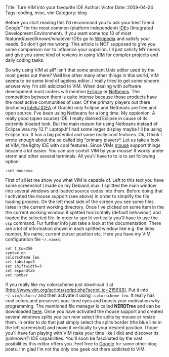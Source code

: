 Title: Turn VIM into your favourite IDE
Author: Victor
Date: 2009-04-24
Tags: coding, misc, vim
Category: blog

Before you start reading this I'd recommand you to ask your best friend Google™ for the most common (platform independent) [IDE][1]s (Integrated Development Environment). If you want some top 10 of most featured/used/known/whatever IDEs go to [Wikipedia][2] and satisfy your needs. So don't get me wrong: This article is NOT supposed to give you some comparison nor to influence your oppinion. I'll just satisfy MY needs and give you some kind of reviews in using <a title="Read more about VIM" href="http://en.wikipedia.org/wiki/Vim_(text_editor)" rel="external">VIM</a> for complex projects and daily coding tasks.

So why using VIM at all? Isn't that some ancient Unix editor used by the most geeks out there? Well like other many other things in this world, VIM seems to be some kind of ageless editor. I really tried to get some sincere answer why I'm still addicted to VIM. When dealing with software development most coders will mention [Eclipse][3] or [Netbeans][4]. The competition between them is quite intense because those products have the most active communities of user. Of the primary players out there (including [InteliJ IDEA][5] of Oracle) only Eclipse and Netbeans are free and open source. I've been using Netbeans for a long time. My oppionion: A really good (open source) IDE. I really disliked Eclipse in cause of its extremly bloated look. But the main reason for using Netbeans instead of Eclipse was my 12.1" Laptop.If I had some larger display maybe I'll be using Eclipse too. It has a big potential and some really cool features. Ok, I think I wrote enough about the so called big "primary players*. Let us take a look at VIM, the lighty IDE with cool features. Since VIMs [mouse][7] support things became a lot easier. You can use contoll VIM by your mouse! It works under xterm and other several terminals. All you'll have to to is to set following option:

~~~.shell
:set mouse=a
~~~

First of all let me show you what VIM is capable of. Left to this text you have some screenshot I made on my Debian/Linux. I splitted the main window into several windows and loaded source codes into them. Before doing that I activated the mouse support (see above) in order to simplify the file loading process. On the left most side of the screen you see some files listes in the current working directory. Once I've clicked on some item in the the current working window, it splitted horizontally (default behaviour) and loaded the selected file. In order to spn lit vertically you'll have to use the `vsp` command. Fur further info just take a look at the documentation. There are a lot of information shown in each splitted window like e.g. the lines number, file name, current cursor position etc. Here you have my VIM configuration file `~/.vimrc`:

~~~.shell
set t_Co=256
syntax on
colorscheme leo
set tabstop=3
set shiftwidth=3
set expandtab
set number
~~~

If you really like my colorscheme just download it at [http://www.vim.org/scripts/script.php?script_id=2156][8]. Put it into `~/.vim/colors/` and then activate it using `:colorscheme leo`. It really has cool colors and preserves your tired eyes and boosts your motivation why programming. The mentioned file manager is called **NERDTree** and can be downloaded [here][10]. Once you have activated the mouse support and created several windows splits you can now select the splits by mouse or resize them. In order to do that just simply select the splits border (the blue line in the left screenshot) and move it vertically to your desired position. I hope you'll have fun playing with VIM (take your time like I did) and discover its (unknown?) IDE capabilities. You'll soon be fascinated by the vast posibilities this editor offers you. Feel free to [Google][11] for some other blog posts. I'm glad I'm not the only one geek out there addicted to VIM. 

 [1]: http://en.wikipedia.org/wiki/Integrated_development_environment "Wiki IDE"
 [2]: http://en.wikipedia.org/wiki/Comparison_of_integrated_development_environments "Comparison of IDEs"
 [3]: http://www.eclipse.org/ "More about Eclipse"
 [4]: http://www.netbeans.org/ "More about Netbeans"
 [5]: http://www.jetbrains.com/idea/ "More about IntelliJ IDEA"
 [7]: http://www.vim.org/htmldoc/term.html#mouse-using "VIM Mouse support"
 [8]: http://www.vim.org/scripts/script.php?script_id=2156 "colorscheme leo"
 [10]: http://www.vim.org/scripts/script.php?script_id=1658
 [11]: http://www.google.com/search?hl=en&q=vim+IDE
